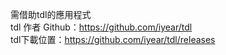 需借助tdl的應用程式
<br>tdl 作者 Github：https://github.com/iyear/tdl
<br>tdl下載位置：https://github.com/iyear/tdl/releases
